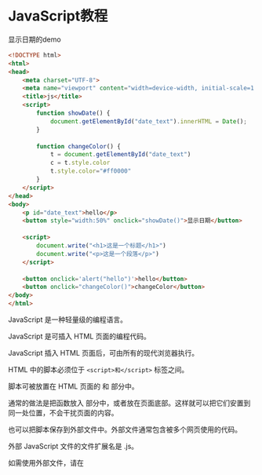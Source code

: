 # JavaScript教程

显示日期的demo

```html
<!DOCTYPE html>
<html>
<head>
    <meta charset="UTF-8">
    <meta name="viewport" content="width=device-width, initial-scale=1.0">
    <title>js</title>
    <script>
        function showDate() {
            document.getElementById("date_text").innerHTML = Date();
        }

        function changeColor() {
            t = document.getElementById("date_text")
            c = t.style.color
            t.style.color="#ff0000"
        }
    </script>
</head>
<body>
    <p id="date_text">hello</p>
    <button style="width:50%" onclick="showDate()">显示日期</button>

    <script>
        document.write("<h1>这是一个标题</h1>")
        document.write("<p>这是一个段落</p>")
    </script>

    <button onclick='alert("hello")'>hello</button>
    <button onclick="changeColor()">changeColor</button>
</body>
</html>
```

JavaScript 是一种轻量级的编程语言。

JavaScript 是可插入 HTML 页面的编程代码。

JavaScript 插入 HTML 页面后，可由所有的现代浏览器执行。



HTML 中的脚本必须位于 `<script>和</script>` 标签之间。

脚本可被放置在 HTML 页面的 <body> 和 <head> 部分中。

通常的做法是把函数放入 <head> 部分中，或者放在页面底部。这样就可以把它们安置到同一处位置，不会干扰页面的内容。

也可以把脚本保存到外部文件中。外部文件通常包含被多个网页使用的代码。

外部 JavaScript 文件的文件扩展名是 .js。

如需使用外部文件，请在 <script> 标签的 "src" 属性中设置该 .js 文件：

```html
<!DOCTYPE html>
<html>
<body>
<script src="myScript.js"></script>
</body>
</html>
```

JavaScript 可以通过不同的方式来输出数据：

- 使用 **window.alert()** 弹出警告框。
- 使用 **document.write()** 方法将内容写到 HTML 文档中。
- 使用 **innerHTML** 写入到 HTML 元素。
- 使用 **console.log()** 写入到浏览器的控制台。



**语法**

**数字（Number）字面量** 可以是整数或者是小数，或者是科学计数(e)。

```
3.14
1001
123e5
```

**字符串（String）字面量** 可以使用单引号或双引号

```
"John Doe"

'John Doe'
```

**数组（Array）字面量** 定义一个数组：

```
[40, 100, 1, 5, 25, 10]
```

**对象（Object）字面量** 定义一个对象：

```
{firstName:"John", lastName:"Doe", age:50, eyeColor:"blue"}
```

**函数（Function）字面量** 定义一个函数：

```
function myFunction(a, b) { return a * b;}
```

 在编程语言中，变量用于存储数据值。

JavaScript 使用关键字 **var** 来定义变量， 使用等号来为变量赋值：

```
var x, length

x = 5
length = 6
```

JavaScript 语句向浏览器发出的命令。

语句是用分号分隔：

```
x = 5 + 6;
y = x * 10;
在 JavaScript 中，用分号来结束语句是可选的。
```

数据类型：

```
var length = 16;                                  // Number 通过数字字面量赋值 
var points = x * 10;                              // Number 通过表达式字面量赋值
var lastName = "Johnson";                         // String 通过字符串字面量赋值
var cars = ["Saab", "Volvo", "BMW"];              // Array  通过数组字面量赋值
var person = {firstName:"John", lastName:"Doe"};  // Object 通过对象字面量赋值
```

JavaScript 对大小写是敏感的。

函数 **getElementById** 与 **getElementbyID** 是不同的。

同样，变量 **myVariable** 与 **MyVariable** 也是不同的。

JavaScript 使用 Unicode 字符集。

Unicode 覆盖了所有的字符，包含标点等字符。

JavaScript 可以分批地组合起来。

代码块以左花括号开始，以右花括号结束。

代码块的作用是一并地执行语句序列。

```js
function myFunction()
{
    document.getElementById("demo").innerHTML="你好Dolly";
    document.getElementById("myDIV").innerHTML="你最近怎么样?";
}
```

您可以在文本字符串中使用反斜杠对代码行进行换行。下面的例子会正确地显示：

```js
document.write("你好 \
世界!");
```

单行注释以 // 开头, 多行注释以 /* 开始，以 */ 结尾。

在计算机程序中，经常会声明无值的变量。未使用值来声明的变量，其值实际上是 **undefined**。

在执行过以下语句后，变量 carname 的值将是 undefined：

```
var carname;
```



## **数据类型**

**值类型(基本类型)**：字符串（String）、数字(Number)、布尔(Boolean)、对空（Null）、未定义（Undefined）、Symbol。

**引用数据类型**：对象(Object)、数组(Array)、函数(Function)。

JavaScript 拥有动态类型。这意味着相同的变量可用作不同的类型：

```
var x;               // x 为 undefined
var x = 5;           // 现在 x 为数字
var x = "John";      // 现在 x 为字符串
```

您可以在字符串中使用引号，只要不匹配包围字符串的引号即可：

```js
var answer="It's alright";
var answer="He is called 'Johnny'";
var answer='He is called "Johnny"';
```

对象由花括号分隔。在括号内部，对象的属性以名称和值对的形式 (name : value) 来定义。属性由逗号分隔：

```
var person={firstname:"John", lastname:"Doe", id:5566};

//属性访问
name=person.lastname;
name=person["lastname"];
```

Undefined 这个值表示变量不含有值。

可以通过将变量的值设置为 null 来清空变量。

```
cars=null;
person=null;
```



定义 JavaScript 对象可以跨越多行，空格跟换行不是必须的：

```
var person = {
    firstName:"John",
    lastName:"Doe",
    age:50,
    eyeColor:"blue"
};
```

**对象属性**

但是，我们通常认为 "JavaScript 对象是键值对的容器"。

键值对通常写法为 **name : value** (键与值以冒号分割)。

键值对在 JavaScript 对象通常称为 **对象属性**。JavaScript 对象是变量的容器。



**对象方法**

对象的方法定义了一个函数，并作为对象的属性存储。

对象方法通过添加 () 调用 (作为一个函数)。

该实例访问了 person 对象的 fullName() 方法:

你可以使用以下语法创建对象方法：

```
methodName : function() { code lines }
```

你可以使用以下语法访问对象方法：

```
objectName.methodName()
```

通常 fullName() 是作为 person 对象的一个方法， fullName 是作为一个属性。



**函数**

函数就是包裹在花括号中的代码块，前面使用了关键词 function：

当调用该函数时，会执行函数内的代码。

在调用函数时，您可以向其传递值，这些值被称为参数。

这些参数可以在函数中使用。

您可以发送任意多的参数，由逗号 (,) 分隔：

```js
function functionname()
{
    // 执行代码
}

function myFunction(var1,var2)
{

}

function myFunction(name,job){
    alert("Welcome " + name + ", the " + job);
}

/**
有时，我们会希望函数将值返回调用它的地方。
通过使用 return 语句就可以实现。
在使用 return 语句时，函数会停止执行，并返回指定的值。
**/
function myFunction()
{
    var x=5;
    return x;
}

```

在 JavaScript 函数内部声明的变量（使用 var）是*局部*变量，所以只能在函数内部访问它。（该变量的作用域是局部的）。

您可以在不同的函数中使用名称相同的局部变量，因为只有声明过该变量的函数才能识别出该变量。

只要函数运行完毕，本地变量就会被删除。

在函数外声明的变量是*全局*变量，网页上的所有脚本和函数都能访问它。

JavaScript 变量的生命期从它们被声明的时间开始。

局部变量会在函数运行以后被删除。

全局变量会在页面关闭后被删除

> **如果您把值赋给尚未声明的变量，该变量将被自动作为 window 的一个属性。**

```
carname="Volvo";
```

将声明 window 的一个属性 carname。

非严格模式下给未声明变量赋值创建的全局变量，是全局对象的可配置属性，可以删除。

```js
var var1 = 1; // 不可配置全局属性
var2 = 2; // 没有使用 var 声明，可配置全局属性

console.log(this.var1); // 1
console.log(window.var1); // 1

delete var1; // false 无法删除
console.log(var1); //1

delete var2; 
console.log(delete var2); // true
console.log(var2); // 已经删除 报错变量未定义
```

如果变量在函数内没有声明（没有使用 var 关键字），该变量为全局变量。

以下实例中 carName 在函数内，但是为全局变量。

```js
// 此处可调用 carName 变量
 
function myFunction() {
    carName = "Volvo";
    // 此处可调用 carName 变量
}
```

函数参数只在函数内起作用，是局部变量。

在 HTML 中, 全局变量是 window 对象: 所有数据变量都属于 window 对象。

```js
//此处可使用 window.carName
 
function myFunction() {
    carName = "Volvo";
}
```



**事件**

以下是 HTML 事件的实例：

- HTML 页面完成加载
- HTML input 字段改变时
- HTML 按钮被点击

通常，当事件发生时，你可以做些事情。

在事件触发时 JavaScript 可以执行一些代码。

HTML 元素中可以添加事件属性，使用 JavaScript 代码来添加 HTML 元素。

```
<button onclick="getElementById('demo').innerHTML=Date()">现在的时间是?</button>

//代码将修改自身元素的内容 (使用 this.innerHTML):
<button onclick="this.innerHTML=Date()">现在的时间是?</button>
```



下面是一些常见的HTML事件的列表:

| 事件        | 描述                         |
| ----------- | ---------------------------- |
| onchange    | HTML 元素改变                |
| onclick     | 用户点击 HTML 元素           |
| onmouseover | 用户在一个HTML元素上移动鼠标 |
| onmouseout  | 用户从一个HTML元素上移开鼠标 |
| onkeydown   | 用户按下键盘按键             |
| onload      | 浏览器已完成页面的加载       |

if else / switch / while等类似java:

```js
if (condition)
{
    当条件为 true 时执行的代码
}
else
{
    当条件不为 true 时执行的代码
}

switch(n)
{
    case 1:
        执行代码块 1
        break;
    case 2:
        执行代码块 2
        break;
    default:
        与 case 1 和 case 2 不同时执行的代码
}

for (var i=0;i<cars.length;i++)
{ 
    document.write(cars[i] + "<br>");
}

var person={fname:"John",lname:"Doe",age:25};  
for (x in person)  // x 为属性名
{
    txt=txt + person[x];
}

while (i<5)
{
    x=x + "The number is " + i + "<br>";
    i++;
}
```

你可以使用 typeof 操作符来检测变量的数据类型。

```js
typeof "John"                // 返回 string 
typeof 3.14                  // 返回 number
typeof false                 // 返回 boolean
typeof [1,2,3,4]             // 返回 object
typeof {name:'John', age:34} // 返回 object
```

全局方法 **String()** 可以将数字转换为字符串。

该方法可用于任何类型的数字，字母，变量，表达式：

```js
String(x)         // 将变量 x 转换为字符串并返回
String(123)       // 将数字 123 转换为字符串并返回
String(100 + 23)  // 将数字表达式转换为字符串并返回
```

Number 方法 **toString()** 也是有同样的效果。

```
x.toString()
(123).toString()
(100 + 23).toString()
```

全局方法 **Number()** 可以将字符串转换为数字。

```js
Number("3.14")    // 返回 3.14
Number(" ")       // 返回 0 
Number("")        // 返回 0
Number("99 88")   // 返回 NaN

Number(false)     // 返回 0
Number(true)      // 返回 1

d = new Date();
Number(d)          // 返回 1404568027739

d = new Date();
d.getTime()        // 返回 1404568027739



```

| parseFloat() | 解析一个字符串，并返回一个浮点数。 |
| ------------ | ---------------------------------- |
| parseInt()   | 解析一个字符串，并返回一个整数。   |



当 JavaScript 尝试操作一个 "错误" 的数据类型时，会自动转换为 "正确" 的数据类型。

```
5 + null    // 返回 5         null 转换为 0
"5" + null  // 返回"5null"   null 转换为 "null"
"5" + 1     // 返回 "51"      1 转换为 "1"  
"5" - 1     // 返回 4         "5" 转换为 5
```

当你尝试输出一个对象或一个变量时 JavaScript 会自动调用变量的 toString() 方法：



**正则表达式**

```
/正则表达式主体/修饰符(可选)
var patt = /runoob/i
```

**/runoob/i**  是一个正则表达式。

**runoob**  是一个**正则表达式主体** (用于检索)。

**i**  是一个**修饰符** (搜索不区分大小写)。

在 JavaScript 中，正则表达式通常用于两个字符串方法 : search() 和 replace()。

**search() 方法** 用于检索字符串中指定的子字符串，或检索与正则表达式相匹配的子字符串，并返回子串的起始位置。

**replace() 方法** 用于在字符串中用一些字符替换另一些字符，或替换一个与正则表达式匹配的子串。

```js
var str = "Visit Runoob!"; 
var n = str.search(/Runoob/i);
输出6
```

search 方法可使用字符串作为参数。字符串参数会转换为正则表达式

```js
var str = "Visit Runoob!"; 
var n = str.search("Runoob");
```

使用正则表达式且不区分大小写将字符串中的 Microsoft 替换为 Runoob :

```js
var str = document.getElementById("demo").innerHTML; 
var txt = str.replace(/microsoft/i,"Runoob");

//replace() 方法将接收字符串作为参数
var str = document.getElementById("demo").innerHTML; 
var txt = str.replace("Microsoft","Runoob");
```



当错误发生时，当事情出问题时，JavaScript 引擎通常会停止，并生成一个错误消息。

描述这种情况的技术术语是：JavaScript 将**抛出**一个错误。

```js
try {
    ...    //异常的抛出
} catch(e) {
    ...    //异常的捕获与处理
} finally {
    ...    //结束处理
}

var txt=""; 
function message() 
{ 
    try { 
        adddlert("Welcome guest!"); 
    } catch(err) { 
        txt="本页有一个错误。\n\n"; 
        txt+="错误描述：" + err.message + "\n\n"; 
        txt+="点击确定继续。\n\n"; 
        alert(txt); 
    } 
}
```

finally 语句不论之前的 try 和 catch 中是否产生异常都会执行该代码块。

throw 语句允许我们创建自定义错误。

正确的技术术语是：创建或**抛出异常**（exception）。

```
throw exception
```



变量提升：函数声明和变量声明总是会被解释器悄悄地被"提升"到方法体的最顶部。

"use strict" 指令在 JavaScript 1.8.5 (ECMAScript5) 中新增。

它不是一条语句，但是是一个字面量表达式，在 JavaScript 旧版本中会被忽略。

"use strict" 的目的是指定代码在严格条件下执行。

严格模式下你不能使用未声明的变量。

严格模式通过在脚本或函数的头部添加 "use strict"; 表达式来声明。



在常规的比较中，数据类型是被忽略的，以下 if 条件语句返回 true：

```
var x = 10;
var y = "10";
if (x == y)
```

在严格的比较运算中，=== 为恒等计算符，同时检查表达式的值与类型，以下 if 条件语句返回 false：

```
var x = 10;
var y = "10";
if (x === y)
```

switch 语句会使用恒等计算符(===)进行比较



面向对象语言中 this 表示当前对象的一个引用。

但在 JavaScript 中 this 不是固定不变的，它会随着执行环境的改变而改变。

- 在方法中，this 表示该方法所属的对象。
- 如果单独使用，this 表示全局对象。
- 在函数中，this 表示全局对象。
- 在函数中，在严格模式下，this 是未定义的(undefined)。
- 在事件中，this 表示接收事件的元素。
- 类似 call() 和 apply() 方法可以将 this 引用到任何对象。



使用 var 关键字重新声明变量可能会带来问题。

在块中重新声明变量也会重新声明块外的变量

```
var x = 10;
// 这里输出 x 为 10
{ 
    var x = 2;
    // 这里输出 x 为 2
}
// 这里输出 x 为 2
```

let 关键字就可以解决这个问题，因为它只在 let 命令所在的代码块 **{}** 内有效。

```js
var x = 10;
// 这里输出 x 为 10
{ 
    let x = 2;
    // 这里输出 x 为 2
}
// 这里输出 x 为 10
```



const 用于声明一个或多个常量，声明时必须进行初始化，且初始化后值不可再修改：

```
const PI = 3.141592653589793;
PI = 3.14;      // 报错
PI = PI + 10;   // 报错
```

const 的本质: const 定义的变量并非常量，并非不可变，它定义了一个常量引用一个值。使用 const 定义的对象或者数组，其实是可变的。下面的代码并不会报错：

```js
// 创建常量对象
const car = {type:"Fiat", model:"500", color:"white"};
 
// 修改属性:
car.color = "red";
 
// 添加属性
car.owner = "Johnson";
```



JSON **语法规则**

- 数据为 键/值 对。
- 数据由逗号分隔。
- 大括号保存对象
- 方括号保存数组

```js
"sites":[
    {"name":"Runoob", "url":"www.runoob.com"}, 
    {"name":"Google", "url":"www.google.com"},
    {"name":"Taobao", "url":"www.taobao.com"}
]
```

用 JavaScript 内置函数 JSON.parse() 将字符串转换为 JavaScript 对象:

```js
var text = '{ "sites" : [' +
    '{ "name":"Runoob" , "url":"www.runoob.com" },' +
    '{ "name":"Google" , "url":"www.google.com" },' +
    '{ "name":"Taobao" , "url":"www.taobao.com" } ]}';
    
obj = JSON.parse(text);
document.getElementById("demo").innerHTML = obj.sites[1].name + " " + obj.sites[1].url;
```

```js
//用于将 JavaScript 值转换为 JSON 字符串。
var str = {"name":"菜鸟教程", "site":"http://www.runoob.com"}
str_pretty1 = JSON.stringify(str)
```



当网页被加载时，浏览器会创建页面的文档对象模型（Document Object Model）。

**HTML DOM** 模型被构造为**对象**的树：

![1557909274138](assets/1557909274138.png)

通过可编程的对象模型，JavaScript 获得了足够的能力来创建动态的 HTML。

- JavaScript 能够改变页面中的所有 HTML 元素
- JavaScript 能够改变页面中的所有 HTML 属性
- JavaScript 能够改变页面中的所有 CSS 样式
- JavaScript 能够对页面中的所有事件做出反应

在 DOM 中查找 HTML 元素的最简单的方法，是通过使用元素的 id。

```js
var x=document.getElementById("intro");
var x=document.getElementById("main");
var y=x.getElementsByTagName("p");//通过标签名查找
var x=document.getElementsByClassName("intro");//查找 class="intro" 的元素

var element=document.getElementById("header");
element.innerHTML="新标题"; //改变内容
document.getElementById("image").src="landscape.jpg";//改变属性

document.getElementById("p2").style.color="blue";//改变样式
document.getElementById("p2").style.fontFamily="Arial";
document.getElementById("p2").style.fontSize="larger";
```

**鼠标事件**

onmousedown, onmouseup 以及 onclick 构成了鼠标点击事件的所有部分。首先当点击鼠标按钮时，会触发 onmousedown 事件，当释放鼠标按钮时，会触发 onmouseup 事件，最后，当完成鼠标点击时，会触发 onclick 事件。

```html
<!DOCTYPE html>
<html>
<head>
<meta charset="utf-8">
<title>菜鸟教程(runoob.com)</title>
</head>
<body>

<div onmouseover="mOver(this)" onmouseout="mOut(this)" style="background-color:#D94A38;width:120px;height:20px;padding:40px;">Mouse Over Me</div>
<script>
function mOver(obj){
	obj.innerHTML="Thank You"
}
function mOut(obj){
	obj.innerHTML="Mouse Over Me"
}
</script>

</body>
</html>
```



在用户点击按钮时触发监听事件

```
document.getElementById("myBtn").addEventListener("click", displayDate);
element.addEventListener("click", function(){ alert("Hello World!"); });
```

addEventListener() 方法允许向同一个元素添加多个事件，且不会覆盖已存在的事件：

```js
element.addEventListener("click", myFunction);
element.addEventListener("click", mySecondFunction);

element.addEventListener("mouseover", myFunction);
element.addEventListener("click", mySecondFunction);
element.addEventListener("mouseout", myThirdFunction);

//当用户重置窗口大小时添加事件监听
window.addEventListener("resize", function(){
    document.getElementById("demo").innerHTML = sometext;
});

// 当传递参数值时，使用"匿名函数"调用带参数的函数：
element.addEventListener("click", function(){ myFunction(p1, p2); });

element.removeEventListener("mousemove", myFunction);
```



**结点**

```java
<div id="div1">
<p id="p1">这是一个段落。</p>
<p id="p2">这是另外一个段落。</p>
</div>
 
<script> 
//创建并添加结点
var para = document.createElement("p");
var node = document.createTextNode("这是一个新的段落。");
para.appendChild(node);
 
var element = document.getElementById("div1");
var child = document.getElementById("p1");
element.insertBefore(para, child);
</script>


<div id="div1">
<p id="p1">这是一个段落。</p>
<p id="p2">这是另外一个段落。</p>
</div>
 
<script>
//移除结点
var parent = document.getElementById("div1");
var child = document.getElementById("p1");
parent.removeChild(child);
</script>

//替换结点
<script>
var para = document.createElement("p");
var node = document.createTextNode("这是一个新的段落。");
para.appendChild(node);
 
var parent = document.getElementById("div1");
var child = document.getElementById("p1");
parent.replaceChild(para, child);
</script>
```

结点集合

```java
//修改所有 <p> 元素的背景颜色: getElementsByTagName() 方法返回 HTMLCollection 对象。
var myCollection = document.getElementsByTagName("p");
var i;
for (i = 0; i < myCollection.length; i++) {
    myCollection[i].style.backgroundColor = "red";
}

//大部分浏览器的 querySelectorAll() 返回 NodeList 对象
var myNodelist = document.querySelectorAll("p");
var i;
for (i = 0; i < myNodelist.length; i++) {
    myNodelist[i].style.backgroundColor = "red";
}

```



## 对象

JavaScript 中的所有事物都是对象：字符串、数值、数组、函数...

此外，JavaScript 允许自定义对象。

JavaScript 提供多个内建对象，比如 String、Date、Array 等等。 对象只是带有属性和方法的特殊数据类型。

对象只是一种特殊的数据。对象拥有**属性**和**方法**。

创建了对象的一个新实例，并向其添加了四个属性：

```js
person=new Object();
person.firstname="John";
person.lastname="Doe";
person.age=50;
person.eyecolor="blue";

或者
person={firstname:"John",lastname:"Doe",age:50,eyecolor:"blue"};

使用构造器
function person(firstname,lastname,age,eyecolor)
{
    this.firstname=firstname;
    this.lastname=lastname;
    this.age=age;
    this.eyecolor=eyecolor;
}

function person(firstname,lastname,age,eyecolor)
{
    this.firstname=firstname;
    this.lastname=lastname;
    this.age=age;
    this.eyecolor=eyecolor;

    this.changeName=changeName;
    function changeName(name)
    {
        this.lastname=name;
    }
}


```

所有的 JavaScript 对象都会从一个 prototype（原型对象）中继承属性和方法。

所有 JavaScript 中的对象都是位于原型链顶端的 Object 的实例。

JavaScript 对象有一个指向一个原型对象的链。当试图访问一个对象的属性时，它不仅仅在该对象上搜寻，还会搜寻该对象的原型，以及该对象的原型的原型，依次层层向上搜索，直到找到一个名字匹配的属性或到达原型链的末尾。

`Date` 对象, `Array` 对象, 以及 `Person` 对象从 `Object.prototype` 继承。

有的时候我们想要在所有已经存在的对象添加新的属性或方法。

另外，有时候我们想要在对象的构造函数中添加属性或方法。

使用 prototype 属性就可以给对象的构造函数添加新的属性和方法：

```js
function Person(first, last, age, eyecolor) {
  this.firstName = first;
  this.lastName = last;
  this.age = age;
  this.eyeColor = eyecolor;
}
 
Person.prototype.nationality = "English";
Person.prototype.name = function() {
  return this.firstName + " " + this.lastName;
}
```



所有浏览器都支持 window 对象。它表示**浏览器窗口**。

所有 JavaScript 全局对象、函数以及变量均自动成为 window 对象的成员。

全局变量是 window 对象的属性。

全局函数是 window 对象的方法。

甚至 HTML DOM 的 document 也是 window 对象的属性之一：

```
window.document.getElementById("header");
```

与此相同：

```
document.getElementById("header");
```

浏览器的宽高获取

```js
var w=window.innerWidth
|| document.documentElement.clientWidth
|| document.body.clientWidth;

var h=window.innerHeight
|| document.documentElement.clientHeight
|| document.body.clientHeight;

window.open() - 打开新窗口
window.close() - 关闭当前窗口
window.moveTo() - 移动当前窗口
window.resizeTo() - 调整当前窗口的尺寸

screen.availWidth - 可用的屏幕宽度
screen.availHeight - 可用的屏幕高度
screen.availWidth 属性返回访问者屏幕的宽度，以像素计，减去界面特性，比如窗口任务栏。
```

**window.location** 对象在编写时可不使用 window 这个前缀。 一些例子：

一些实例:

- location.hostname 返回 web 主机的域名
- location.pathname 返回当前页面的路径和文件名
- location.port 返回 web 主机的端口 （80 或 443）
- location.protocol 返回所使用的 web 协议（http:// 或 https://）
- location.href 属性返回当前页面的 URL
- location.pathname 属性返回 URL 的路径名。



- **window.history**对象在编写时可不使用 window 这个前缀。

  - history.back() - 与在浏览器点击后退按钮相同
  - history.forward() - 与在浏览器中点击向前按钮相同

    

**弹窗**

**window.alert()** 方法可以不带上window对象，直接使用**alert()**方法。

确认框通常用于验证是否接受用户操作。

当确认卡弹出时，用户可以点击 "确认" 或者 "取消" 来确定用户操作。

当你点击 "确认", 确认框返回 true， 如果点击 "取消", 确认框返回 false。

```
window.confirm("sometext");
```

提示框经常用于提示用户在进入页面前输入某个值。

当提示框出现后，用户需要输入某个值，然后点击确认或取消按钮才能继续操纵。

如果用户点击确认，那么返回值为输入的值。如果用户点击取消，那么返回值为 null。

```js
var person=prompt("请输入你的名字","Harry Potter");
if (person!=null && person!="")
{
    x="你好 " + person + "! 今天感觉如何?";
    document.getElementById("demo").innerHTML=x;
}
```

通过使用 JavaScript，我们有能力做到在一个设定的时间间隔之后来执行代码，而不是在函数被调用后立即执行。我们称之为计时事件。

在 JavaScritp 中使用计时事件是很容易的，两个关键方法是:

- setInterval() - 间隔指定的毫秒数不停地执行指定的代码。
- setTimeout() - 在指定的毫秒数后执行指定代码。

setInterval() 和 setTimeout() 是 HTML DOM Window对象的两个方法。

```js
//每三秒弹出 "hello" 
myVar = setInterval(function(){alert("Hello")},3000);

clearInterval(myVar) 方法用于停止 setInterval() 方法执行的函数代码。

//等待3秒，然后弹出 "Hello":
setTimeout(function(){alert("Hello")},3000);
```



JavaScript 可以使用 **document.cookie** 属性来创建 、读取、及删除 cookie。



JavaScript 高级程序设计（特别是对浏览器差异的复杂处理），通常很困难也很耗时。

为了应对这些调整，许多的 **JavaScript (helper)** 库应运而生。

这些 JavaScript 库常被称为 **JavaScript 框架**。



jQuery 是目前最受欢迎的 JavaScript 框架。

它使用 CSS 选择器来访问和操作网页上的 HTML 元素（DOM 对象）。

jQuery 同时提供 companion UI（用户界面）和插件。



为了引用某个库，请使用 <script> 标签，其 src 属性设置为库的 URL：

```js
<head>
<script src="https://cdn.staticfile.org/jquery/1.8.3/jquery.min.js">
</script>
</head>
```

主要的 jQuery 函数是 $() 函数（jQuery 函数）。如果您向该函数传递 DOM 对象，它会返回 jQuery 对象，带有向其添加的 jQuery 功能。

jQuery 允许您通过 CSS 选择器来选取元素。

在 JavaScript 中，您可以分配一个函数以处理窗口加载事件：

```js
function myFunction()
{
    var obj=document.getElementById("h01");
    obj.innerHTML="Hello jQuery";
}
onload=myFunction;

//jquery实现
function myFunction()
{
    $("#h01").html("Hello jQuery");
}
$(document).ready(myFunction);

function myFunction()
{
    $("#h01").attr("style","color:red").html("Hello jQuery")
}
```

jQuery 允许链接（链式语法）。

链接（Chaining）是一种在同一对象上执行多个任务的便捷方法。